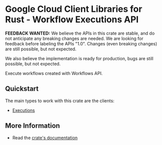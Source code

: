 # Google Cloud Client Libraries for Rust - Workflow Executions API

<!-- Code generated by sidekick. DO NOT EDIT. -->

**FEEDBACK WANTED:** We believe the APIs in this crate are stable, and
do not anticipate any breaking changes are needed. We are looking for
feedback before labeling the APIs "1.0". Changes (even breaking changes)
are still possible, but not expected.

We also believe the implementation is ready for production, bugs are
still possible, but not expected.

Execute workflows created with Workflows API.

## Quickstart

The main types to work with this crate are the clients:

- [Executions]

## More Information

- Read the [crate's documentation](https://docs.rs/google-cloud-workflows-executions-v1/latest/google-cloud-workflows-executions-v1)

[Executions]: https://docs.rs/google-cloud-workflows-executions-v1/latest/google_cloud_workflows_executions_v1/client/struct.Executions.html
